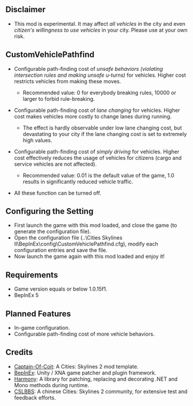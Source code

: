 ## Disclaimer

- This mod is experimental. It may affect *all vehicles* in the city and even *citizen's willingness to use vehicles* in your city. Please use at your own risk.

## CustomVehiclePathfind

- Configurable path-finding cost of *unsafe behaviors (violating intersection rules and making unsafe u-turns)* for vehicles. Higher cost restricts vehicles from making these moves.
  - Recommended value: 0 for everybody breaking rules, 10000 or larger to forbid rule-breaking.

- Configurable path-finding cost of *lane changing* for vehicles. Higher cost makes vehicles more costly to change lanes during running. 
  - The effect is hardly observable under low lane changing cost, but devastating to your city if the lane changing cost is set to extremely high values.

- Configurable path-finding cost of *simply driving* for vehicles. Higher cost effectively reduces the usage of vehicles for citizens (cargo and service vehicles are not affected).
  - Recommended value: 0.01 is the default value of the game, 1.0 results in significantly reduced vehicle traffic.

- All these function can be turned off.

## Configuring the Setting

- First launch the game with this mod loaded, and close the game (to generate the configuration file).
- Open the configuration file (..\Cities Skylines II\BepInEx\config\CustomVehiclePathfind.cfg), modify each configuration entries and save the file.
- Now launch the game again with this mod loaded and enjoy it!

## Requirements

- Game version equals or below 1.0.15f1.
- BepInEx 5

## Planned Features

- In-game configuration.
- Configurable path-finding cost of more vehicle behaviors.

## Credits

- [Captain-Of-Coit](https://github.com/Captain-Of-Coit/cities-skylines-2-mod-template): A Cities: Skylines 2 mod template.
- [BepInEx](https://github.com/BepInEx/BepInEx): Unity / XNA game patcher and plugin framework.
- [Harmony](https://github.com/pardeike/Harmony): A library for patching, replacing and decorating .NET and Mono methods during runtime.
- [CSLBBS](https://www.cslbbs.net): A chinese Cities: Skylines 2 community, for extensive test and feedback efforts.
